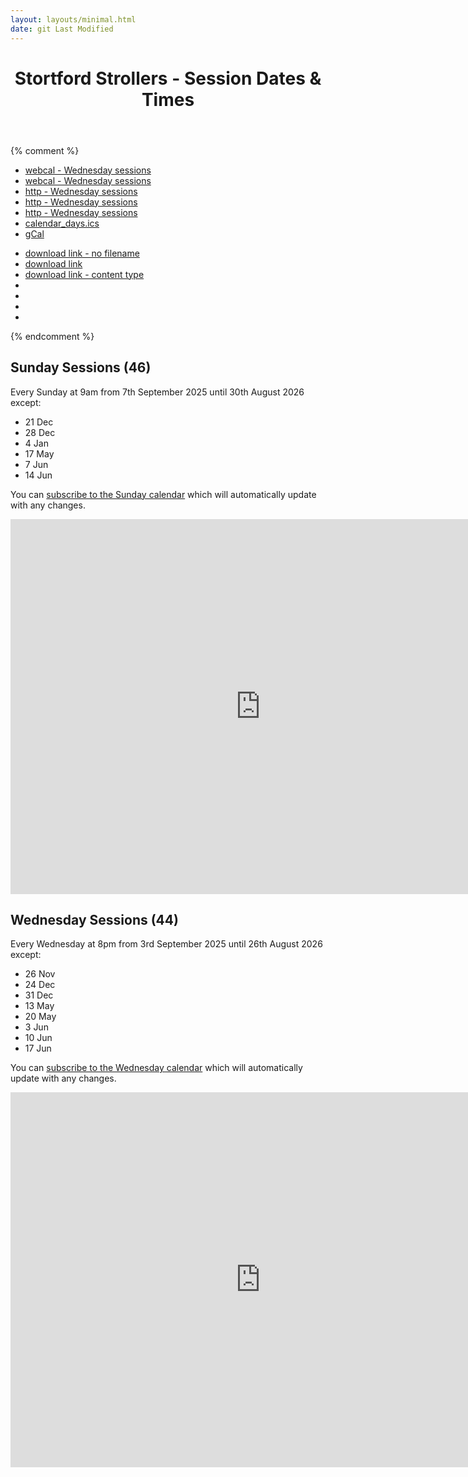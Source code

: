 ```yaml
---
layout: layouts/minimal.html
date: git Last Modified
---
```


<header>
	<h1>Stortford Strollers - Session Dates & Times</h1>
</header>

{% comment %}
* [webcal - Wednesday sessions](webcal://localhost:8080/sessions/2025-26_wednesdays.ics)
* [webcal - Wednesday sessions](webcal://www.stortfordstrollers.com/sessions/2025-26_wednesdays.ics)
* [http - Wednesday sessions](http://localhost:8080/sessions/2025-26_wednesdays.ics)
* [http - Wednesday sessions](http://localhost:8080/sessions/test_1.ics)
* [http - Wednesday sessions](https://adobe-cold-fusion-developer-week-2025.meetus.adobeevents.com/attendease/calendar_days.ics)
* [calendar_days.ics](./calendar_days.ics)
* [gCal](https://calendar.google.com/calendar/ical/3dba94c9c9211e6fcb583705df55995af357f0ae1faf9dfa72a28f768fa07153%40group.calendar.google.com/public/basic.ics)

<ul>
	<li><a href="http://localhost:8080/sessions/2025-26_wednesdays.ics" download>download link - no filename</a></li>
	<li><a href="http://localhost:8080/sessions/2025-26_wednesdays.ics" download="strollers_wednesday_sessions.ics">download link</a></li>
	<li><a href="http://localhost:8080/sessions/2025-26_wednesdays.ics" type="text/calendar">download link - content type</a></li>
	<li></li>
	<li></li>
	<li></li>
	<li></li>
</ul>
{% endcomment %}

## Sunday Sessions (46)
Every Sunday at 9am from 7th September 2025 until 30th August 2026 except:

* 21 Dec
* 28 Dec
* 4 Jan
* 17 May
* 7 Jun
* 14 Jun

You can [subscribe to the Sunday calendar](https://calendar.google.com/calendar/ical/ef9fb343a8126daa3993b6e75daa8f77c85ffad8c7d702186190f6172ff925a6%40group.calendar.google.com/public/basic.ics) which will automatically update with any changes.

<iframe src="https://calendar.google.com/calendar/embed?src=ef9fb343a8126daa3993b6e75daa8f77c85ffad8c7d702186190f6172ff925a6%40group.calendar.google.com&ctz=Europe%2FLondon" style="border: 0" width="800" height="600" frameborder="0" scrolling="no"></iframe>

## Wednesday Sessions (44)
Every Wednesday at 8pm from 3rd September 2025 until 26th August 2026 except:

* 26 Nov
* 24 Dec
* 31 Dec
* 13 May
* 20 May
* 3 Jun
* 10 Jun
* 17 Jun

You can [subscribe to the Wednesday calendar](https://calendar.google.com/calendar/ical/3dba94c9c9211e6fcb583705df55995af357f0ae1faf9dfa72a28f768fa07153%40group.calendar.google.com/public/basic.ics) which will automatically update with any changes.

<iframe src="https://calendar.google.com/calendar/embed?src=3dba94c9c9211e6fcb583705df55995af357f0ae1faf9dfa72a28f768fa07153%40group.calendar.google.com&ctz=Europe%2FLondon" style="border: 0" width="800" height="600" frameborder="0" scrolling="no"></iframe>
